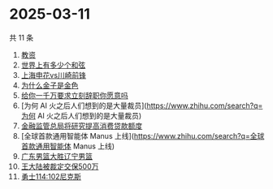 # 2025-03-11

共 11 条

<!-- BEGIN ZHIHUSEARCH -->
<!-- 最后更新时间 Tue Mar 11 2025 11:33:21 GMT+0800 (China Standard Time) -->
1. [教资](https://www.zhihu.com/search?q=教资)
1. [世界上有多少个和弦](https://www.zhihu.com/search?q=世界上有多少个和弦)
1. [上海申花vs川崎前锋](https://www.zhihu.com/search?q=上海申花vs川崎前锋)
1. [为什么金子是金色](https://www.zhihu.com/search?q=为什么金子是金色)
1. [给你一千万要求立刻辞职你愿意吗](https://www.zhihu.com/search?q=给你一千万要求立刻辞职你愿意吗)
1. [为何 AI 火之后人们想到的是大量裁员](https://www.zhihu.com/search?q=为何 AI 火之后人们想到的是大量裁员)
1. [金融监管总局将研究提高消费贷款额度](https://www.zhihu.com/search?q=金融监管总局将研究提高消费贷款额度)
1. [全球首款通用智能体 Manus 上线](https://www.zhihu.com/search?q=全球首款通用智能体 Manus 上线)
1. [广东男篮大胜辽宁男篮](https://www.zhihu.com/search?q=广东男篮大胜辽宁男篮)
1. [王大陆被裁定交保500万](https://www.zhihu.com/search?q=王大陆被裁定交保500万)
1. [勇士114:102尼克斯](https://www.zhihu.com/search?q=勇士114:102尼克斯)
<!-- END ZHIHUSEARCH -->
